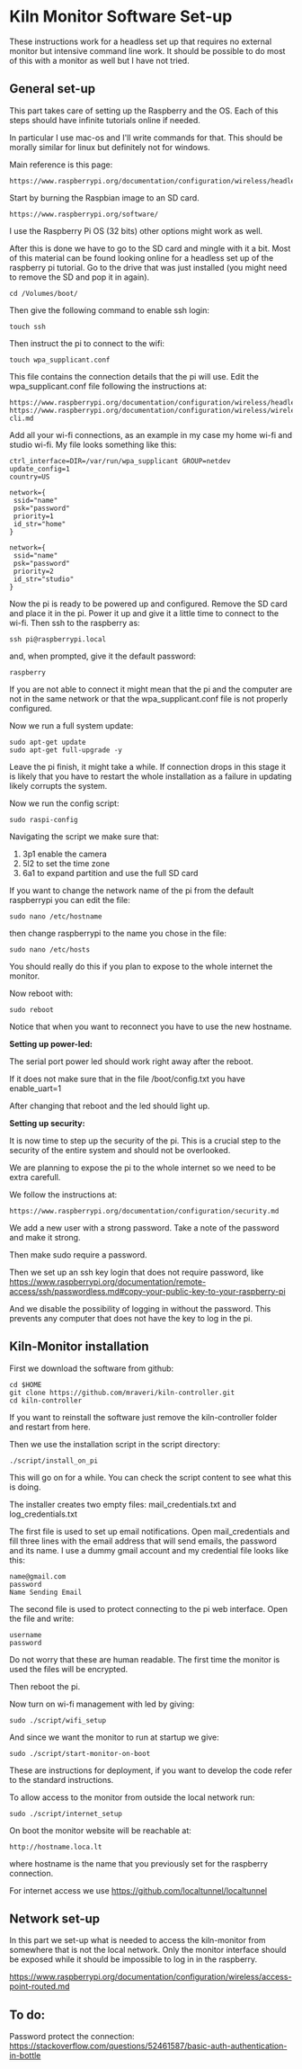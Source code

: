 Kiln Monitor Software Set-up
============================

These instructions work for a headless set up that requires no external monitor but intensive command line work. It should be possible to do most of this with a monitor as well but I have not tried.

## General set-up

This part takes care of setting up the Raspberry and the OS. Each of this steps should have infinite tutorials online if needed.

In particular I use mac-os and I'll write commands for that. This should be morally similar for linux but definitely not for windows.

Main reference is this page:

    https://www.raspberrypi.org/documentation/configuration/wireless/headless.md

Start by burning the Raspbian image to an SD card.

    https://www.raspberrypi.org/software/

I use the Raspberry Pi OS (32 bits) other options might work as well.

After this is done we have to go to the SD card and mingle with it a bit.
Most of this material can be found looking online for a headless set up of the raspberry pi tutorial.
Go to the drive that was just installed (you might need to remove the SD and pop it in again).

    cd /Volumes/boot/

Then give the following command to enable ssh login:

    touch ssh

Then instruct the pi to connect to the wifi:

    touch wpa_supplicant.conf

This file contains the connection details that the pi will use.
Edit the wpa_supplicant.conf file following the instructions at:

    https://www.raspberrypi.org/documentation/configuration/wireless/headless.md
    https://www.raspberrypi.org/documentation/configuration/wireless/wireless-cli.md

Add all your wi-fi connections, as an example in my case my home wi-fi and studio wi-fi. My file looks something like this:

    ctrl_interface=DIR=/var/run/wpa_supplicant GROUP=netdev
    update_config=1
    country=US

    network={
     ssid="name"
     psk="password"
     priority=1
     id_str="home"
    }

    network={
     ssid="name"
     psk="password"
     priority=2
     id_str="studio"
    }

Now the pi is ready to be powered up and configured. Remove the SD card and place it in the pi. Power it up and give it a little time to connect to the wi-fi. Then ssh to the raspberry as:

    ssh pi@raspberrypi.local

and, when prompted, give it the default password:

    raspberry

If you are not able to connect it might mean that the pi and the computer are not in the same network or that the wpa_supplicant.conf file is not properly configured.

Now we run a full system update:

    sudo apt-get update
    sudo apt-get full-upgrade -y

Leave the pi finish, it might take a while.
If connection drops in this stage it is likely that you have to restart the whole installation as a failure in updating likely corrupts the system.

Now we run the config script:

    sudo raspi-config

Navigating the script we make sure that:

1. 3p1 enable the camera
2. 5l2 to set the time zone
3. 6a1 to expand partition and use the full SD card

If you want to change the network name of the pi from the default raspberrypi you can edit the file:

    sudo nano /etc/hostname

then change raspberrypi to the name you chose in the file:

    sudo nano /etc/hosts

You should really do this if you plan to expose to the whole internet the monitor.

Now reboot with:

    sudo reboot

Notice that when you want to reconnect you have to use the new hostname.

**Setting up power-led:**

The serial port power led should work right away after the reboot.

If it does not make sure that in the file /boot/config.txt you have enable_uart=1

After changing that reboot and the led should light up.

**Setting up security:**

It is now time to step up the security of the pi. This is a crucial step to the security of the entire system and should not be overlooked.

We are planning to expose the pi to the whole internet so we need to be extra carefull.

We follow the instructions at:

    https://www.raspberrypi.org/documentation/configuration/security.md

We add a new user with a strong password.
Take a note of the password and make it strong.

Then make sudo require a password.

Then we set up an ssh key login that does not require password, like https://www.raspberrypi.org/documentation/remote-access/ssh/passwordless.md#copy-your-public-key-to-your-raspberry-pi

And we disable the possibility of logging in without the password. This prevents any computer that does not have the key to log in the pi.

## Kiln-Monitor installation

First we download the software from github:

    cd $HOME
    git clone https://github.com/mraveri/kiln-controller.git
    cd kiln-controller

If you want to reinstall the software just remove the kiln-controller folder and restart from here.

Then we use the installation script in the script directory:

    ./script/install_on_pi

This will go on for a while. You can check the script content to see what this is doing.

The installer creates two empty files: mail_credentials.txt and log_credentials.txt

The first file is used to set up email notifications.
Open mail_credentials and fill three lines with the email address that will send emails, the password and its name. I use a dummy gmail account and my credential file looks like this:

    name@gmail.com
    password
    Name Sending Email

The second file is used to protect connecting to the pi web interface.
Open the file and write:

    username
    password

Do not worry that these are human readable. The first time the monitor is used the files will be encrypted.

Then reboot the pi.

Now turn on wi-fi management with led by giving:

    sudo ./script/wifi_setup

And since we want the monitor to run at startup we give:

    sudo ./script/start-monitor-on-boot

These are instructions for deployment, if you want to develop the code refer to the
standard instructions.

To allow access to the monitor from outside the local network run:

    sudo ./script/internet_setup

On boot the monitor website will be reachable at:

    http://hostname.loca.lt

where hostname is the name that you previously set for the raspberry connection.

For internet access we use https://github.com/localtunnel/localtunnel

## Network set-up

In this part we set-up what is needed to access the kiln-monitor from somewhere that is not the local network. Only the monitor interface should be exposed while it should be impossible to log in in the raspberry.

https://www.raspberrypi.org/documentation/configuration/wireless/access-point-routed.md


## To do:

Password protect the connection:
https://stackoverflow.com/questions/52461587/basic-auth-authentication-in-bottle
